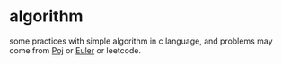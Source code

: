 algorithm
=========

some practices with simple algorithm in c language, and problems may come from [Poj](http://poj.org/) or [Euler](http://projecteuler.net/) or leetcode.

